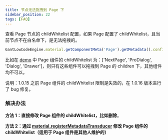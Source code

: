 ```yaml
---
title: 节点无法拖拽到 Page 下
sidebar_position: 22
tags: [FAQ]
---
```

查看 Page 节点的 childWhitelist 配置，如果 Page 配置了 childWhitelist，且当前节点不在白名单下，是无法拖拽的。
```typescript
GantLowCodeEngine.material.getComponentMeta('Page').getMetadata().configure.component.nestingRule.childWhitelist
```

比如在 [demo](https://lowcode-engine.cn/demo/demo-general/index.html) 中 Page 组件的 childWhitelist 为：['NextPage', 'ProDialog', 'Dialog', 'Drawer']，则只有这些组件可以拖拽到 Page 的 children 下，其他组件均不可以。

说明：1.0.15 之前 Page 组件的 childWhitelist 限制是失效的，在 1.0.16 版本进行了 bug 修复。

### 解决办法
**方法 1：直接修改 Page 组件的 childWhitelist，比如删除**。

**方法 2：通过 **[**material.registerMetadataTransducer**](/site/docs/api/material#registermetadatatransducer)** 修改 Page 组件的 childWhitelist（适用于 Page 组件是其他人维护的）**
